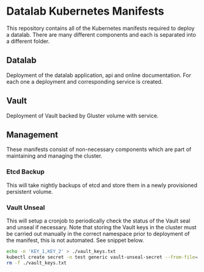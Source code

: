 # Datalab Kubernetes Manifests

This repository contains all of the Kubernetes manifests required to deploy a datalab. There are many different components and each is separated into a different folder.

## Datalab

Deployment of the datalab application, api and online documentation. For each one a deployment and corresponding service is created.

## Vault

Deployment of Vault backed by Gluster volume with service.

## Management

These manifests consist of non-necessary components which are part of maintaining and managing the cluster.

### Etcd Backup

This will take nightly backups of etcd and store them in a newly provisioned persistent volume.

### Vault Unseal

This will setup a cronjob to periodically check the status of the Vault seal and unseal if necessary. Note that storing the Vault keys in the cluster must be
carried out manually in the correct namespace prior to deployment of the manifest, this is not automated. See snippet below.

```bash
echo -n 'KEY_1,KEY_2' > ./vault_keys.txt
kubectl create secret -n test generic vault-unseal-secret --from-file=./vault_keys.txt
rm -f ./vault_keys.txt
```
